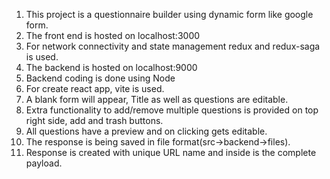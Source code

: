 1. This project is a questionnaire builder using dynamic form like google form.
2. The front end is hosted on localhost:3000
3. For network connectivity and state management redux and redux-saga is used.
4. The backend is hosted on localhost:9000
5. Backend coding is done using Node
6. For create react app, vite is used.
7. A blank form will appear, Title as well as questions are editable.
8. Extra functionality to add/remove multiple questions is provided on top right side, add and trash buttons.
9. All questions have a preview and on clicking gets editable.
10. The response is being saved in file format(src->backend->files).
11. Response is created with unique URL name and inside is the complete payload.
